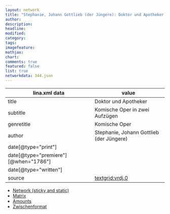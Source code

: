 ```yaml
---
layout: network
title: "Stephanie, Johann Gottlieb (der Jüngere): Doktor und Apotheker (1786)"
author:
description:
headline:
modified:
category:
tags:
imagefeature: 
mathjax: 
chart: 
comments: true
featured: false
list: true
networkdata: 344.json
---
```

lina.xml data  | value
------------- | -------------
title|Doktor und Apotheker
subtitle|Komische Oper in zwei Aufzügen
genretitle|Komische Oper
author|Stephanie, Johann Gottlieb (der Jüngere)
date[@type="print"]|
date[@type="premiere"][@when="1786"]|
date[@type="written"]|
source|[textgrid:vrdj.0](https://textgridlab.org/1.0/tgcrud-public/rest/textgrid:vrdj.0/data)



* [Network (sticky and static)](/linas/network344)
* [Matrix](/linas/matrix344)
* [Amounts](/linas/amount344)
* [Zwischenformat](/linas/lina344 )
